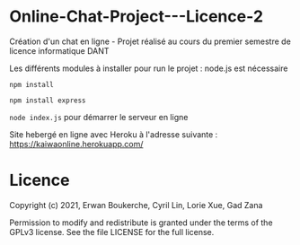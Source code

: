 # Online-Chat-Project---Licence-2
Création d'un chat en ligne - Projet réalisé au cours du premier semestre de licence informatique DANT

Les différents modules à installer pour run le projet : 
node.js est nécessaire

`npm install`

`npm install express`

`node index.js` pour démarrer le serveur en ligne

Site hebergé en ligne avec Heroku à l'adresse suivante : https://kaiwaonline.herokuapp.com/

# Licence
Copyright (c) 2021, Erwan Boukerche, Cyril Lin, Lorie Xue, Gad Zana

Permission to modify and redistribute is granted under the terms of the GPLv3 license. See the file LICENSE for the full license.
